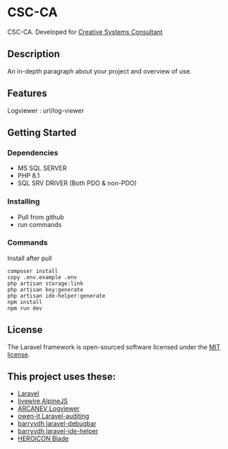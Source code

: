 # CSC-CA

CSC-CA. Developed for [Creative Systems Consultant](http://www.csc.net.my/)

## Description

An in-depth paragraph about your project and overview of use.

## Features
Logviewer : url/log-viewer

## Getting Started

### Dependencies

* MS SQL SERVER
* PHP 8.1
* SQL SRV DRIVER (Both PDO & non-PDO)

### Installing

* Pull from github
* run commands

### Commands

Install after pull

```
composer install
copy .env.example .env
php artisan storage:link
php artisan key:generate
php artisan ide-helper:generate
npm install
npm run dev
```

## License

The Laravel framework is open-sourced software licensed under the [MIT license](https://opensource.org/licenses/MIT).

## This project uses these:


* [Laravel](https://github.com/laravel/laravel)
* [livewire AlpineJS](https://laravel-livewire.com)
* [ARCANEV Logviewer](https://github.com/ARCANEDEV/LogViewer)
* [owen-it Laravel-auditing](https://github.com/owen-it/laravel-auditing)
* [barryvdh laravel-debugbar](https://github.com/barryvdh/laravel-debugbar)
* [barryvdh laravel-ide-helper](https://github.com/barryvdh/laravel-ide-helper)
* [HEROICON Blade](https://github.com/blade-ui-kit/blade-heroicons)